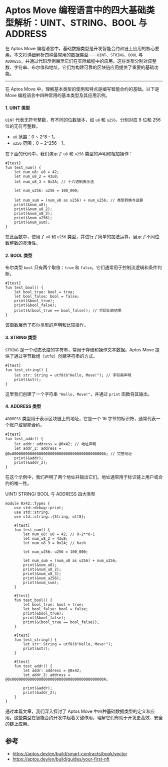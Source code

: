 # Aptos Move 编程语言中的四大基础类型解析：UINT、STRING、BOOL 与 ADDRESS

在 Aptos Move 编程语言中，基础数据类型是开发智能合约和链上应用的核心要素。本文将详细解析四种最常用的数据类型——`UINT`、`STRING`、`BOOL` 与 `ADDRESS`，并通过代码示例展示它们在实际编程中的应用。这些类型分别对应整数、字符串、布尔值和地址，它们为构建可靠的区块链应用提供了重要的基础功能。

---

在 Aptos Move 中，理解基本类型的使用和特点是编写智能合约的基础。以下是 Move 编程语言中四种常用的基本类型及其应用示例。

#### 1. **UINT 类型**
`UINT` 代表无符号整数，有不同的位数版本，如 `u8` 和 `u256`，分别对应 8 位和 256 位的无符号整数。

- `u8` 范围：0 ~ 2^8 - 1。
- `u256` 范围：0 ~ 2^256 - 1。

在下面的代码中，我们演示了 `u8` 和 `u256` 类型的声明和相加操作：

```move
#[test]
fun test_num() {
    let num_u8: u8 = 42; 
    let num_u8_2 = 43u8;
    let num_u8_3 = 0x2A; // 十六进制表示法

    let num_u256: u256 = 100_000;

    let num_sum = (num_u8 as u256) + num_u256; // 类型转换与运算
    print(&num_u8);
    print(&num_u8_2);
    print(&num_u8_3);
    print(&num_u256);
    print(&num_sum);
}
```

在此函数中，使用了 `u8` 和 `u256` 类型，并进行了简单的加法运算，展示了不同位数整数的灵活性。

#### 2. **BOOL 类型**
布尔类型 `bool` 只有两个取值：`true` 和 `false`。它们通常用于控制流逻辑和条件判断。

```move
#[test]
fun test_bool() {
    let bool_true: bool = true;
    let bool_false: bool = false;
    print(&bool_true);
    print(&bool_false);
    print(&(bool_true == bool_false)); // 打印比较结果
}
```

该函数展示了布尔类型的声明和比较操作。

#### 3. **STRING 类型**
`STRING` 是一个动态长度的字符串，常用于存储和操作文本数据。Aptos Move 提供了通过字节数组（`utf8`）创建字符串的方式。

```move
#[test]
fun test_string() {
    let str: String = utf8(b"Hello, Move!"); // 字符串声明
    print(&str);
}
```

这里我们创建了一个字符串 `"Hello, Move!"`，并通过 `print` 函数将其输出。

#### 4. **ADDRESS 类型**
`ADDRESS` 类型用于表示区块链上的地址，它是一个 16 字节的标识符，通常代表一个账户或智能合约。

```move
#[test]
fun test_addr() {
    let addr: address = @0x42; // 地址声明
    let addr_2: address = @0x00000000000000000000000000000000000000000A; // 完整地址
    print(&addr);
    print(&addr_2);
}
```

在这个示例中，我们声明了两个地址并输出它们。地址通常用于标识链上用户或合约的唯一性。

UINT/ STRING/ BOOL 与 ADDRESS 四大类型

```move
module 0x42::Types {
    use std::debug::print;
    use std::string;
    use std::string::{String, utf8};

    #[test]
    fun test_num() {
        let num_u8: u8 = 42; // 0~2**8-1
        let num_u8_2 = 43u8;
        let num_u8_3 = 0x2A; // hash

        let num_u256: u256 = 100_000;

        let num_sum = (num_u8 as u256) + num_u256;
        print(&num_u8);
        print(&num_u8_2);
        print(&num_u8_3);
        print(&num_u256);
        print(&num_sum);
    }

    #[test]
    fun test_bool() {
        let bool_true: bool = true;
        let bool_false: bool = false;
        print(&bool_true);
        print(&bool_false);
        print(&(bool_true == bool_false));
    }

    #[test]
    fun test_string() {
        let str: String = utf8(b"Hello, Move!");
        print(&str);
    }

    #[test]
    fun test_addr() {
        let addr: address = @0x42;
        let addr_2: address = @0x00000000000000000000000000000000000000000A;

        print(&addr);
        print(&addr_2);
    }
}

```

通过本篇文章，我们深入探讨了 Aptos Move 中四种基础数据类型的定义和应用。这些类型在智能合约开发中起着关键作用，理解它们有助于开发更高效、安全的链上应用。

## 参考

- https://aptos.dev/en/build/smart-contracts/book/vector
- https://aptos.dev/en/build/guides/your-first-nft